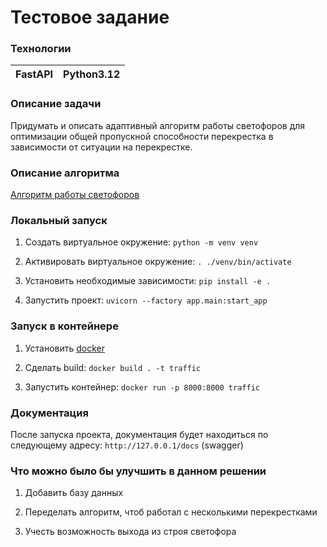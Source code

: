# Тестовое задание

### Технологии

| FastAPI | Python3.12 |
|---------|------------|

### Описание задачи

Придумать и описать адаптивный алгоритм работы светофоров для оптимизации общей пропускной способности перекрестка в
зависимости от ситуации на перекрестке.

### Описание алгоритма

[Алгоритм работы светофоров](description/README.md)

### Локальный запуск

1. Создать виртуальное окружение: `python -m venv venv`

2. Активировать виртуальное окружение: `. ./venv/bin/activate`

3. Установить необходимые зависимости: `pip install -e .`

4. Запустить проект: `uvicorn --factory app.main:start_app`

###  Запуск в контейнере

1. Установить [docker](https://docs.docker.com/engine/install/)

2. Сделать build: `docker build . -t traffic`

3. Запустить контейнер: `docker run -p 8000:8000 traffic`

### Документация

После запуска проекта, документация будет находиться по следующему адресу: `http://127.0.0.1/docs` (swagger)

### Что можно было бы улучшить в данном решении

1. Добавить базу данных

2. Переделать алгоритм, чтоб работал с несколькими перекрестками

3. Учесть возможность выхода из строя светофора
